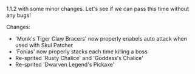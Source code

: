 1.1.2 with some minor changes.
Let's see if we can pass this time without any bugs!

Changes:
- 'Monk's Tiger Claw Bracers' now properly enabels auto attack when used with Skul Patcher
- 'Fonias' now properly stacks each time killing a boss
- Re-sprited 'Rusty Chalice' and 'Goddess's Chalice'
- Re-sprited 'Dwarven Legend's Pickaxe'